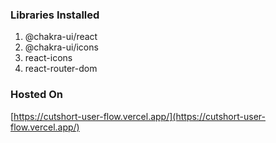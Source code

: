 ### Libraries Installed
1. @chakra-ui/react
2. @chakra-ui/icons
3. react-icons
4. react-router-dom

### Hosted On
[https://cutshort-user-flow.vercel.app/](https://cutshort-user-flow.vercel.app/)